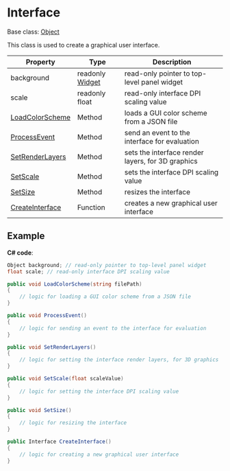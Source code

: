 # Interface

Base class: [Object](Object.md)

This class is used to create a graphical user interface.

| Property | Type | Description |
| --- | --- | --- |
| background | readonly [Widget](Widget.md) | read-only pointer to top-level panel widget |
| scale | readonly float | read-only interface DPI scaling value |
| [LoadColorScheme](Interface_LoadColorScheme.md) | Method | loads a GUI color scheme from a JSON file |
| [ProcessEvent](Interface_ProcessEvent.md) | Method | send an event to the interface for evaluation |
| [SetRenderLayers](Interface_SetRenderLayers.md) | Method | sets the interface render layers, for 3D graphics |
| [SetScale](Interface_SetScale.md) | Method | sets the interface DPI scaling value |
| [SetSize](Interface_SetSize.md) | Method | resizes the interface |
| [CreateInterface](CreateInterface.md) | Function | creates a new graphical user interface |


## Example

**C# code**:

```C#
Object background; // read-only pointer to top-level panel widget
float scale; // read-only interface DPI scaling value

public void LoadColorScheme(string filePath)
{
    // logic for loading a GUI color scheme from a JSON file
}

public void ProcessEvent()
{
    // logic for sending an event to the interface for evaluation
}

public void SetRenderLayers()
{
    // logic for setting the interface render layers, for 3D graphics
}

public void SetScale(float scaleValue)
{
    // logic for setting the interface DPI scaling value
}

public void SetSize()
{
    // logic for resizing the interface
}

public Interface CreateInterface()
{
    // logic for creating a new graphical user interface
}
```
